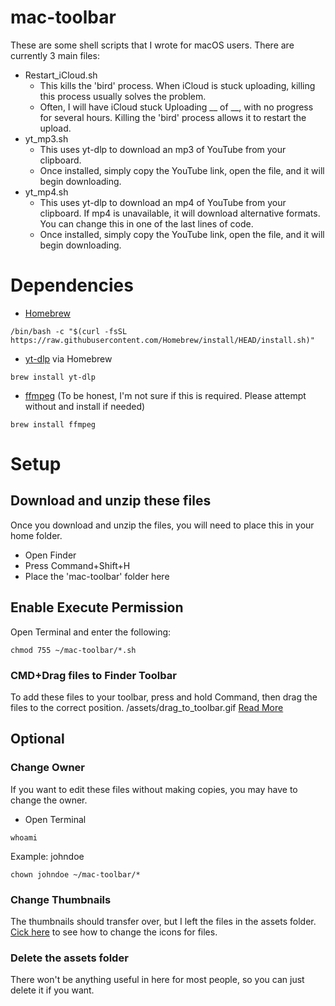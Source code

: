 # mac-toolbar
These are some shell scripts that I wrote for macOS users. There are currently 3 main files:
- Restart_iCloud.sh
  - This kills the 'bird' process. When iCloud is stuck uploading, killing this process usually solves the problem.
  - Often, I will have iCloud stuck Uploading __ of __, with no progress for several hours. Killing the 'bird' process allows it to restart the upload. 
- yt_mp3.sh
  - This uses yt-dlp to download an mp3 of YouTube from your clipboard.
  - Once installed, simply copy the YouTube link, open the file, and it will begin downloading.
- yt_mp4.sh
  - This uses yt-dlp to download an mp4 of YouTube from your clipboard. If mp4 is unavailable, it will download alternative formats. You can change this in one of the last lines of code.
  - Once installed, simply copy the YouTube link, open the file, and it will begin downloading.

# Dependencies
- [Homebrew](https://brew.sh)
```
/bin/bash -c "$(curl -fsSL https://raw.githubusercontent.com/Homebrew/install/HEAD/install.sh)"
```
- [yt-dlp](https://formulae.brew.sh/formula/yt-dlp) via Homebrew
```
brew install yt-dlp
```

- [ffmpeg](https://formulae.brew.sh/formula/ffmpeg) (To be honest, I'm not sure if this is required. Please attempt without and install if needed)
```
brew install ffmpeg
```

# Setup
## Download and unzip these files
Once you download and unzip the files, you will need to place this in your home folder.
 - Open Finder
 - Press Command+Shift+H
 - Place the 'mac-toolbar' folder here
## Enable Execute Permission
Open Terminal and enter the following:
```
chmod 755 ~/mac-toolbar/*.sh
```
### CMD+Drag files to Finder Toolbar
To add these files to your toolbar, press and hold Command, then drag the files to the correct position.
/assets/drag_to_toolbar.gif
[Read More](https://support.apple.com/guide/mac-help/customize-the-finder-toolbar-on-mac-mchlp3011/mac)

## Optional
### Change Owner
If you want to edit these files without making copies, you may have to change the owner.
- Open Terminal
```
whoami
```
Example: johndoe
```
chown johndoe ~/mac-toolbar/*
```

### Change Thumbnails
The thumbnails should transfer over, but I left the files in the assets folder. [Cick here](https://support.apple.com/guide/mac-help/change-icons-for-files-or-folders-on-mac-mchlp2313/mac) to see how to change the icons for files.

### Delete the assets folder
There won't be anything useful in here for most people, so you can just delete it if you want.
